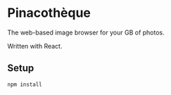 Pinacothèque
===
 
The web-based image browser for your GB of photos.

Written with React.

Setup
---
 
```
npm install
```
